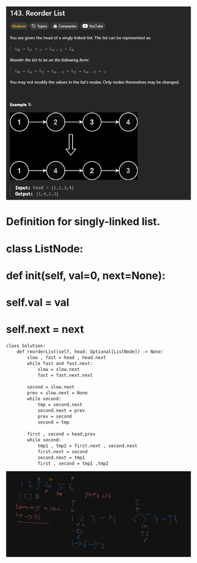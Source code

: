 ![alt text](<photo/143. Reorder List.png>)

# Definition for singly-linked list.
# class ListNode:
#     def __init__(self, val=0, next=None):
#         self.val = val
#         self.next = next
```
class Solution:
    def reorderList(self, head: Optional[ListNode]) -> None:
        slow , fast = head , head.next
        while fast and fast.next:
            slow = slow.next
            fast = fast.next.next
        
        second = slow.next
        prev = slow.next = None
        while second:
            tmp = second.next
            second.next = prev
            prev = second
            second = tmp

        first , second = head,prev
        while second:
            tmp1 , tmp2 = first.next , second.next
            first.next = second
            second.next = tmp1
            first , second = tmp1 ,tmp2
```
![alt text](<photo/143. Reorder List02.png>)        
        
